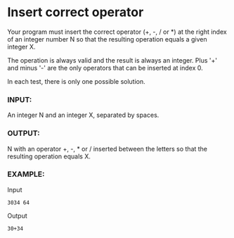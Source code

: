 # Insert correct operator

Your program must insert the correct operator (+, -, / or *) at the right index of an integer number N so that the resulting operation equals a given integer X.

The operation is always valid and the result is always an integer. Plus '+' and minus '-' are the only operators that can be inserted at index 0.

In each test, there is only one possible solution.

### INPUT:

An integer N and an integer X, separated by spaces.

### OUTPUT:

N with an operator +, -, * or / inserted between the letters so that the resulting operation equals X.

### EXAMPLE:

Input

```
3034 64
```

Output

```
30+34
```
